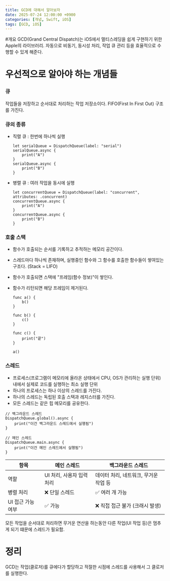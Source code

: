 ```yaml
---
title: GCD에 대해서 알아보자
date: 2025-07-24 12:00:00 +0900
categories: [개념, Swift, iOS]
tags: [GCD, iOS]
---
```


#개요
GCD(Grand Central Dispatch)는 iOS에서 멀티스레딩을 쉽게 구현하기 위한 Apple의 라이브러리.
자동으로 비동기, 동시성 처리, 작업 큐 관리 등을 효율적으로 수행할 수 있게 해준다.

# 우선적으로 알아야 하는 개념들

### 큐
작업들을 저장하고 순서대로 처리하는 작업 저장소이다.
FIFO(First In First Out) 구조를 가진다.

### 큐의 종류
- 직렬 큐 : 한번에 하나씩 실행

  ```
  let serialQueue = DispatchQueue(label: "serial")
  serialQueue.async {
      print("A")
  }
  serialQueue.async {
      print("B")
  }
  ```

- 병렬 큐 : 여러 작업을 동시에 실행
  
  ```
  let concurrentQueue = DispatchQueue(label: "concurrent", attributes: .concurrent)
  concurrentQueue.async {
      print("A")
  }
  concurrentQueue.async {
      print("B")
  }
  ```

### 호출 스택
- 함수가 호출되는 순서를 기록하고 추적하는 메모리 공간이다.
- 스레드마다 하나씩 존재하며, 실행중인 함수와 그 함수를 호출한 함수들이 쌓여있는 구조다. (Stack = LIFO)
- 함수가 호출되면 스택에 "프레임(함수 정보)"이 쌓인다.
- 함수가 리턴되면 해당 프레임이 제거된다.

  ```
  func a() {
      b()
  }
  
  func b() {
      c()
  }
  
  func c() {
      print("끝")
  }
  
  a()
  ```

### 스레드
- 프로세스(프로그램이 메모리에 올라온 상태에서 CPU, OS가 관리하는 실행 단위) 내에서 실제로 코드를 실행하는 최소 실행 단위
- 하나의 프로세스는 하나 이상의 스레드를 가진다.
- 하나의 스레드는 독립된 호출 스택과 레지스터를 가진다.
- 모든 스레드는 같은 힙 메모리를 공유한다.

```
// 백그라운드 스레드
DispatchQueue.global().async {
    print("이건 백그라운드 스레드에서 실행됨")
}

// 메인 스레드
DispatchQueue.main.async {
    print("이건 메인 스레드에서 실행됨")
}
```

| 항목          | 메인 스레드           | 백그라운드 스레드              |
| ----------- | ---------------- | ---------------------- |
| 역할          | UI 처리, 사용자 입력 처리 | 데이터 처리, 네트워크, 무거운 작업 등 |
| 병렬 처리       | ❌ 단일 스레드         | ✅ 여러 개 가능              |
| UI 접근 가능 여부 | ✅ 가능             | ❌ 직접 접근 불가 (크래시 발생)    |

모든 작업을 순서대로 처리하면 무거운 연산을 하는동안 다른 작업(UI 작업 등)은 멈추게 되기 떄문에 스레드가 필요함.



# 정리
GCD는 작업(클로저)를 큐에다가 할당하고 적절한 시점에 스레드를 사용해서 그 클로저를 실행한다.

  
